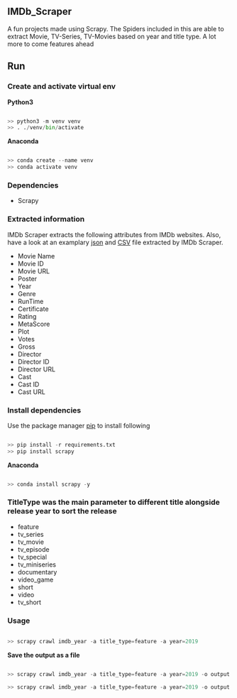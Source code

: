## IMDb_Scraper
A fun projects made using Scrapy. The Spiders included in this are able to extract Movie, TV-Series, TV-Movies based on year and title type. A lot more to come features ahead

## Run

### Create and activate virtual env 

**Python3**

```python

>> python3 -m venv venv
>> . ./venv/bin/activate

```

**Anaconda**

```python

>> conda create --name venv
>> conda activate venv

```

### Dependencies

* Scrapy

### Extracted information

IMDb Scraper extracts the following attributes from IMDb websites. Also, have a look at an examplary [json](https://github.com/santhoshse7en/IMDb_Scraper/blob/master/example/sample.json) and [CSV](https://github.com/santhoshse7en/IMDb_Scraper/blob/master/example/sample.csv) file extracted by IMDb Scraper.

* Movie Name
* Movie ID
* Movie URL
* Poster
* Year
* Genre
* RunTime
* Certificate
* Rating
* MetaScore
* Plot
* Votes
* Gross
* Director
* Director ID
* Director URL
* Cast
* Cast ID
* Cast URL

### Install dependencies

Use the package manager [pip](https://pip.pypa.io/en/stable/) to install following

```python

>> pip install -r requirements.txt
>> pip install scrapy

```

**Anaconda**

```python

>> conda install scrapy -y

```

### TitleType was the main parameter to different title alongside release year to sort the release

* feature
* tv_series
* tv_movie
* tv_episode
* tv_special
* tv_miniseries
* documentary
* video_game
* short
* video
* tv_short

### Usage

```python

>> scrapy crawl imdb_year -a title_type=feature -a year=2019

```

**Save the output as a file**

```python

>> scrapy crawl imdb_year -a title_type=feature -a year=2019 -o output.csv

>> scrapy crawl imdb_year -a title_type=feature -a year=2019 -o output.json

```
